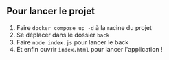## Pour lancer le projet

1. Faire `docker compose up -d` à la racine du projet
2. Se déplacer dans le dossier `back`
3. Faire `node index.js` pour lancer le back
4. Et enfin ouvrir `index.html` pour lancer l'application !